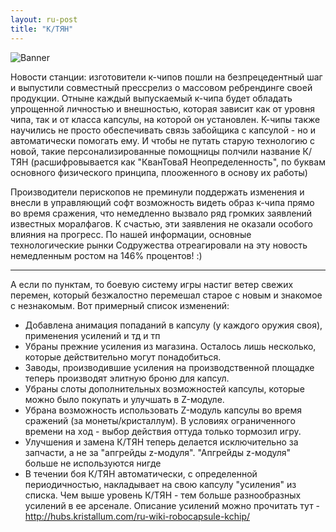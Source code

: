 ```yaml
---
layout: ru-post
title: "К/ТЯН"
---
```

![Banner](https://pp.vk.me/c636222/v636222682/2bc12/gA0hmF9A2mE.jpg)

Новости станции: изготовители к-чипов пошли на безпрецедентный шаг и выпустили совместный прессрелиз о массовом ребрендинге своей продукции. Отныне каждый выпускаемый к-чипа будет обладать упрощенной личностью и внешностью, которая зависит как от уровня чипа, так и от класса капсулы, на которой он установлен. К-чипы также научились не просто обеспечивать связь забойщика с капсулой - но и автоматически помогать ему. И чтобы не путать старую технологию с новой, такие персонализированные помощницы полчили название К/ТЯН (расшифровывается как "КванТоваЯ Неопределенность", по буквам основного физического принципа, плооженного в основу их работы)

Производители перископов не преминули поддержать изменения и внесли в управляющий софт возможность видеть образ к-чипа прямо во время сражения, что немедленно вызвало ряд громких заявлений известных моралфагов. К счастью, эти заявления не оказали особого влияния на прогресс. По нашей информации, основные технологические рынки Содружества отреагировали на эту новость немедленным ростом на 146% процентов! :)

---

А если по пунктам, то боевую систему игры настиг ветер свежих перемен, который безжалостно перемешал старое с новым и знакомое с незнакомым. Вот примерный список изменений:
- Добавлена анимация попаданий в капсулу (у каждого оружия своя), применения усилений и тд и тп
- Убраны прежние усиления из магазина. Осталось лишь несколько, которые действительно могут понадобиться.
- Заводы, производившие усиления на производственной площадке теперь производят элитную броню для капсул.
- Убраны слоты дополнительных возможностей капсулы, которые можно было покупать и улучшать в Z-модуле.
- Убрана возможность использовать Z-модуль капсулы во время сражений (за монеты/кристаллум). В условиях ограниченного времени на ход - выбор действия оттуда только тормозил игру.
- Улучшения и замена К/ТЯН теперь делается исключительно за запчасти, а не за "апгрейды z-модуля". "Апгрейды z-модуля" больше не используются нигде
- В течении боя К/ТЯН автоматически, с определенной периодичностью, накладывает на свою капсулу "усиления" из списка. Чем выше уровень К/ТЯН - тем больше разнообразных усилений в ее арсенале. Описание усилений можно прочитать тут - http://hubs.kristallum.com/ru-wiki-robocapsule-kchip/

